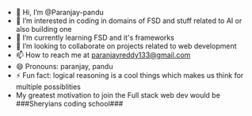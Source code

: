 - 👋 Hi, I’m @Paranjay-pandu
- 👀 I’m interested in coding in domains of FSD and stuff related to AI or also building one
- 🌱 I’m currently learning FSD and it's frameworks
- 💞️ I’m looking to collaborate on projects related to web development
- 📫 How to reach me at paranjayreddy133@gmail.com
- 😄 Pronouns: paranjay, pandu
- ⚡ Fun fact: logical reasoning is a cool things which makes us think for multiple possiblities
- My greatest motivation to join the Full stack web dev would be ###Sheryians coding school###

<!---
Paranjay-pandu/Paranjay-pandu is a ✨ special ✨ repository because its `README.md` (this file) appears on your GitHub profile.
You can click the Preview link to take a look at your changes.
--->
